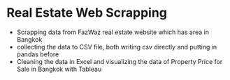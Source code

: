 # Real Estate Web Scrapping
- Scrapping data from FazWaz real estate website which has area in Bangkok
- collecting the data to CSV file, both writing csv directly and putting in pandas before
- Cleaning the data in Excel and visualizing the data of Property Price for Sale in Bangkok with Tableau
